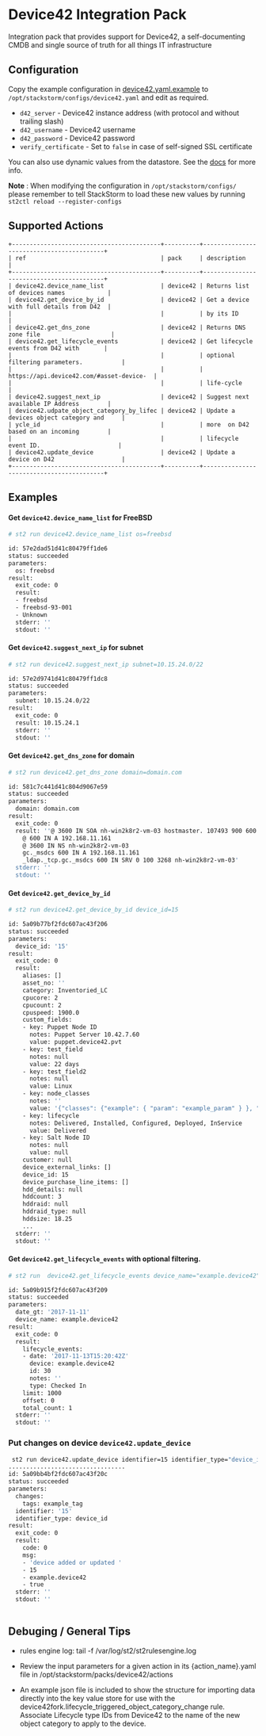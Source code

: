 # Device42 Integration Pack

Integration pack that provides support for Device42, a self-documenting CMDB and single source of truth for all things
IT infrastructure

## Configuration

Copy the example configuration in [device42.yaml.example](./device42.yaml.example)
to `/opt/stackstorm/configs/device42.yaml` and edit as required.

* `d42_server` - Device42 instance address (with protocol and without trailing slash)
* `d42_username` - Device42 username
* `d42_password` - Device42 password
* `verify_certificate` - Set to `false` in case of self-signed SSL certificate

You can also use dynamic values from the datastore. See the
[docs](https://docs.stackstorm.com/reference/pack_configs.html) for more info.

**Note** : When modifying the configuration in `/opt/stackstorm/configs/` please
           remember to tell StackStorm to load these new values by running
           `st2ctl reload --register-configs`

## Supported Actions
```
+------------------------------------------+----------+------------------------------------------+
| ref                                      | pack     | description                              |
+------------------------------------------+----------+------------------------------------------+
| device42.device_name_list                | device42 | Returns list of devices names            |
| device42.get_device_by_id                | device42 | Get a device with full details from D42  |
|                                          |          | by its ID                                |
| device42.get_dns_zone                    | device42 | Returns DNS zone file                    |
| device42.get_lifecycle_events            | device42 | Get lifecycle events from D42 with       |
|                                          |          | optional filtering parameters.           |
|                                          |          | https://api.device42.com/#asset-device-  |
|                                          |          | life-cycle                               |
| device42.suggest_next_ip                 | device42 | Suggest next available IP Address        |
| device42.udpate_object_category_by_lifec | device42 | Update a devices object category and     |
| ycle_id                                  |          | more  on D42 based on an incoming        |
|                                          |          | lifecycle event ID.                      |
| device42.update_device                   | device42 | Update a device on D42                   |
+------------------------------------------+----------+------------------------------------------+
```

## Examples

#### Get `device42.device_name_list` for FreeBSD
```sh
# st2 run device42.device_name_list os=freebsd

id: 57e2dad51d41c80479ff1de6
status: succeeded
parameters:
  os: freebsd
result:
  exit_code: 0
  result:
  - freebsd
  - freebsd-93-001
  - Unknown
  stderr: ''
  stdout: ''
```

#### Get `device42.suggest_next_ip` for subnet
```sh
# st2 run device42.suggest_next_ip subnet=10.15.24.0/22

id: 57e2d9741d41c80479ff1dc8
status: succeeded
parameters:
  subnet: 10.15.24.0/22
result:
  exit_code: 0
  result: 10.15.24.1
  stderr: ''
  stdout: ''
```

#### Get `device42.get_dns_zone` for domain
```sh
# st2 run device42.get_dns_zone domain=domain.com

id: 581c7c441d41c804d9067e59
status: succeeded
parameters:
  domain: domain.com
result:
  exit_code: 0
  result: ''@ 3600 IN SOA nh-win2k8r2-vm-03 hostmaster. 107493 900 600 86400 3600       
    @ 600 IN A 192.168.11.161       
    @ 3600 IN NS nh-win2k8r2-vm-03            
    gc._msdcs 600 IN A 192.168.11.161                  
    _ldap._tcp.gc._msdcs 600 IN SRV 0 100 3268 nh-win2k8r2-vm-03'
  stderr: ''
  stdout: ''
```

#### Get `device42.get_device_by_id`  
```sh 
# st2 run device42.get_device_by_id device_id=15 

id: 5a09b77bf2fdc607ac43f206
status: succeeded
parameters: 
  device_id: '15'
result: 
  exit_code: 0
  result:
    aliases: []
    asset_no: ''
    category: Inventoried_LC
    cpucore: 2
    cpucount: 2
    cpuspeed: 1900.0
    custom_fields:
    - key: Puppet Node ID
      notes: Puppet Server 10.42.7.60
      value: puppet.device42.pvt
    - key: test_field
      notes: null
      value: 22 days
    - key: test_field2
      notes: null
      value: Linux
    - key: node_classes
      notes: ''
      value: '{"classes": {"example": { "param": "example_param" } }, "environment": "production" }'
    - key: lifecycle
      notes: Delivered, Installed, Configured, Deployed, InService
      value: Delivered
    - key: Salt Node ID
      notes: null
      value: null
    customer: null
    device_external_links: []
    device_id: 15
    device_purchase_line_items: []
    hdd_details: null
    hddcount: 3
    hddraid: null
    hddraid_type: null
    hddsize: 18.25
    ...
  stderr: ''
  stdout: ''
```

#### Get `device42.get_lifecycle_events` with optional filtering. 
```sh
# st2 run  device42.get_lifecycle_events device_name="example.device42" date_gt="2017-11-11"  

id: 5a09b915f2fdc607ac43f209
status: succeeded
parameters: 
  date_gt: '2017-11-11'
  device_name: example.device42
result: 
  exit_code: 0
  result:
    lifecycle_events:
    - date: '2017-11-13T15:20:42Z'
      device: example.device42
      id: 30
      notes: ''
      type: Checked In
    limit: 1000
    offset: 0
    total_count: 1
  stderr: ''
  stdout: ''
```

### Put changes on device `device42.update_device` 
```sh
 st2 run device42.update_device identifier=15 identifier_type="device_id" changes='{"tags":"example_tag"}'
.................................
id: 5a09bb4bf2fdc607ac43f20c
status: succeeded
parameters: 
  changes:
    tags: example_tag
  identifier: '15'
  identifier_type: device_id
result: 
  exit_code: 0
  result:
    code: 0
    msg:
    - 'device added or updated '
    - 15
    - example.device42
    - true
  stderr: ''
  stdout: ''
  

```

## Debuging / General Tips 

- rules engine log: tail -f /var/log/st2/st2rulesengine.log

- Review the input parameters for a given action in its {action_name}.yaml file in /opt/stackstorm/packs/device42/actions

- An example json file is included to show the structure for importing data directly into the key value store for use with the device42fork.lifecycle_triggered_object_category_change rule. Associate Lifecycle type IDs from Device42 to the name of the new object category to apply to the device.    
